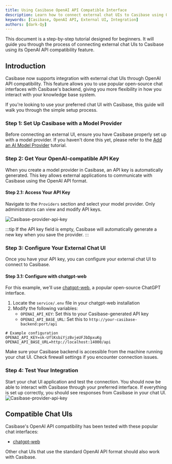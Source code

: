 ```yaml
---
title: Using Casibase OpenAI API Compatible Interface
description: Learn how to connect external chat UIs to Casibase using OpenAI API compatibility.
keywords: [Casibase, OpenAI API, External UI, Integration]
authors: [dark-Qy]
---
```


This document is a step-by-step tutorial designed for beginners. It will guide you through the process of connecting external chat UIs to Casibase using its OpenAI API compatibility feature.

## Introduction

Casibase now supports integration with external chat UIs through OpenAI API compatibility. This feature allows you to use popular open-source chat interfaces with Casibase's backend, giving you more flexibility in how you interact with your knowledge base system.

If you're looking to use your preferred chat UI with Casibase, this guide will walk you through the simple setup process.

### Step 1: Set Up Casibase with a Model Provider

Before connecting an external UI, ensure you have Casibase properly set up with a model provider. If you haven't done this yet, please refer to the [Add an AI Model Provider](./add-a-model-provider.md) tutorial.

### Step 2: Get Your OpenAI-compatible API Key

When you create a model provider in Casibase, an API key is automatically generated. This key allows external applications to communicate with Casibase using the OpenAI API format.

#### Step 2.1: Access Your API Key

Navigate to the `Providers` section and select your model provider. Only administrators can view and modify API keys.

![Casibase-provider-api-key](/img/walkthrough-guides/casibase-provider-api-key.png)

:::tip
If the API key field is empty, Casibase will automatically generate a new key when you save the provider.
:::

### Step 3: Configure Your External Chat UI

Once you have your API key, you can configure your external chat UI to connect to Casibase.

#### Step 3.1: Configure with chatgpt-web

For this example, we'll use [chatgpt-web](https://github.com/Chanzhaoyu/chatgpt-web), a popular open-source ChatGPT interface.

1. Locate the `service/.env` file in your chatgpt-web installation
2. Modify the following variables:
    - `OPENAI_API_KEY`: Set this to your Casibase-generated API key
    - `OPENAI_API_BASE_URL`: Set this to `http://your-casibase-backend:port/api`

```env
# Example configuration
OPENAI_API_KEY=sk-UflKsbiYjzBvjeUFJbDpxuKg
OPENAI_API_BASE_URL=http://localhost:14000/api
```

Make sure your Casibase backend is accessible from the machine running your chat UI. Check firewall settings if you encounter connection issues.

### Step 4: Test Your Integration

Start your chat UI application and test the connection. You should now be able to interact with Casibase through your preferred interface. If everything is set up correctly, you should see responses from Casibase in your chat UI.
![Casibase-provider-api-key](/img/walkthrough-guides/casibase-openai-compatibility-chatgpt-web.png)

## Compatible Chat UIs

Casibase's OpenAI API compatibility has been tested with these popular chat interfaces:

- [chatgpt-web](https://github.com/Chanzhaoyu/chatgpt-web)

Other chat UIs that use the standard OpenAI API format should also work with Casibase.
